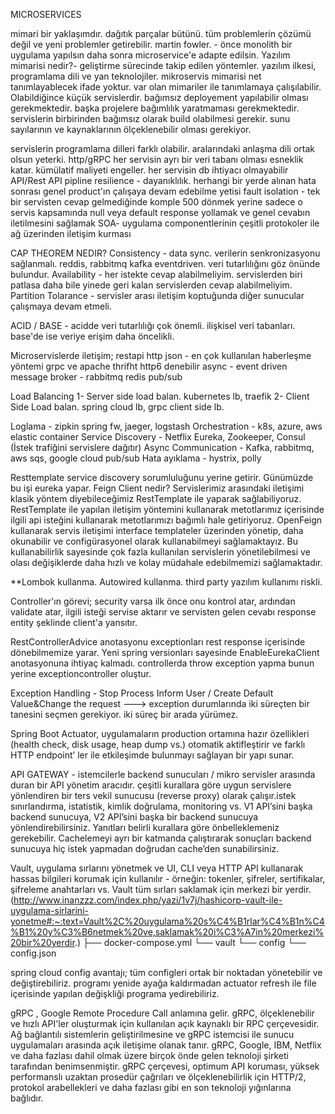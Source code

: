 MICROSERVICES

mimari bir yaklaşımdır. dağıtık parçalar bütünü. tüm problemlerin çözümü değil ve yeni problemler getirebilir.
martin fowler. - önce monolith bir uygulama yapılsın daha sonra microservice'e adapte edilsin.
Yazılım mimarisi nedir?- geliştirme sürecinde takip edilen yöntemler. yazılım ilkesi, programlama dili ve yan teknolojiler.
mikroservis mimarisi net tanımlayablecek ifade yoktur. var olan mimariler ile tanımlamaya çalışılabilir.
Olabildiğince küçük servislerdir. bağımsız deployement yapılabilir olması gerekmektedir. başka projelere bağımlılık yaratmaması gerekmektedir.
servislerin birbirinden bağımsız olarak build olabilmesi gerekir. sunu sayılarının ve kaynaklarının ölçeklenebilir olması gerekiyor.

servislerin programlama dilleri farklı olabilir. aralarındaki anlaşma dili ortak olsun yeterki. http/gRPC
her servisin ayrı bir veri tabanı olması esneklik katar. kümülatif maliyeti engeller. her servisin db ihtiyacı olmayabilir
API/Rest API
pipline
resilience - dayanıklılık. herhangi bir yerde alınan hata sonrası genel product'ın çalışaya devam edebilme yetisi
fault isolation - tek bir servisten cevap gelmediğinde komple 500 dönmek yerine sadece o servis kapsamında null veya default response yollamak ve genel cevabın iletilmesini sağlamak
SOA- uygulama componentlerinin çeşitli protokoler ile ağ üzerinden iletişim kurması

CAP THEOREM NEDIR? 
Consistency -  data sync. verilerin senkronizasyonu sağlanmalı. reddis, rabbitmq kafka eventdriven. veri tutarlılığını göz önünde bulundur.
Availability - her istekte cevap alabilmeliyim. servislerden biri patlasa daha bile yinede geri kalan servislerden cevap alabilmeliyim. 
Partition Tolarance - servisler arası iletişim koptuğunda diğer sunucular çalışmaya devam etmeli.

ACID / BASE - acidde veri tutarlılığı çok önemli. ilişkisel veri tabanları. base'de ise veriye erişim daha öncelikli.

Microservislerde iletişim;
restapi http json - en çok kullanılan haberleşme yöntemi
grpc ve apache thrifht http6 denebilir
async - event driven
message broker - rabbitmq redis pub/sub

Load Balancing
1- Server side load balan.
kubernetes lb, traefik
2- Client Side Load balan.
spring cloud lb, grpc client side lb.

Loglama - zipkin spring fw, jaeger, logstash
Orchestration - k8s, azure, aws elastic container
Service Discovery - Netflix Eureka, Zookeeper, Consul (İstek trafiğini servislere dağıtır)
Async Communication - Kafka, rabbitmq, aws sqs, google cloud pub/sub
Hata ayıklama - hystrix, polly 

Resttemplate service discovery sorumluluğunu yerine getirir. Günümüzde bu işi eureka yapar.
Feign Client nedir?
Servislerimiz arasındaki iletişimi klasik yöntem diyebileceğimiz RestTemplate ile yaparak sağlabiliyoruz. RestTemplate ile yapılan iletişim yöntemini kullanarak metotlarımız içerisinde ilgili api isteğini kullanarak metotlarımızı bağımlı hale getiriyoruz.
OpenFeign kullanarak servis iletişimi interface templateler üzerinden yönetip, daha okunabilir ve configürasyonel olarak kullanabilmeyi sağlamaktayız.
Bu kullanabilirlik sayesinde çok fazla kullanılan servislerin yönetilebilmesi ve olası değişiklerde daha hızlı ve kolay müdahale edebilmemizi sağlamaktadır.

**Lombok kullanma. Autowired kullanma. third party yazılım kullanımı riskli.

Controller'ın görevi; security varsa ilk önce onu kontrol atar, ardından validate atar, ilgili isteği servise aktarır ve servisten gelen cevabı response entity şeklinde client'a yansıtır.

RestControllerAdvice anotasyonu exceptionları rest response içerisinde dönebilmemize yarar.
Yeni spring versionları sayesinde EnableEurekaClient anotasyonuna ihtiyaç kalmadı.
controllerda throw exception yapma bunun yerine exceptioncontroller oluştur.

Exception Handling - 
Stop Process Inform User / Create Default Value&Change the request ---> exception durumlarında iki süreçten bir tanesini seçmen gerekiyor.
iki süreç bir arada yürümez.

Spring Boot Actuator, uygulamaların production ortamına hazır özellikleri (health check, disk usage, heap dump vs.) otomatik aktifleştirir ve farklı HTTP endpoint’ ler ile etkileşimde bulunmayı sağlayan bir yapı sunar.

API GATEWAY - istemcilerle backend sunucuları / mikro servisler arasında duran bir API yönetim aracıdır. çeşitli kurallara göre uygun servislere yönlendiren bir ters vekil sunucusu (reverse proxy) olarak çalışır.istek sınırlandırma, istatistik, kimlik doğrulama, monitoring vs. V1 API’sini başka backend sunucuya, V2 API’sini başka bir backend sunucuya yönlendirebilirsiniz. Yanıtları belirli kurallara göre önbelleklemeniz gerekebilir. Cachelemeyi ayrı bir katmanda çalıştırarak sonuçları backend sunucuya hiç istek yapmadan doğrudan cache’den sunabilirsiniz.

Vault, uygulama sırlarını yönetmek ve UI, CLI veya HTTP API kullanarak hassas bilgileri korumak için kullanılır - örneğin: tokenler, şifreler, sertifikalar, şifreleme anahtarları vs. Vault tüm sırları saklamak için merkezi bir yerdir. (http://www.inanzzz.com/index.php/yazi/1v7j/hashicorp-vault-ile-uygulama-sirlarini-yonetme#:~:text=Vault%2C%20uygulama%20s%C4%B1rlar%C4%B1n%C4%B1%20y%C3%B6netmek%20ve,saklamak%20i%C3%A7in%20merkezi%20bir%20yerdir.)
├── docker-compose.yml
└── vault
    └── config
        └── config.json
        
spring cloud config avantajı; tüm configleri ortak bir noktadan yönetebilir ve değiştirebiliriz. programı yenide ayağa kaldırmadan actuator refresh ile file içerisinde yapılan değişkliği programa yedirebiliriz.

gRPC , Google Remote Procedure Call anlamına gelir. gRPC, ölçeklenebilir ve hızlı API'ler oluşturmak için kullanılan açık kaynaklı bir RPC çerçevesidir. Ağ bağlantılı sistemlerin geliştirilmesine ve gRPC istemcisi ile sunucu uygulamaları arasında açık iletişime olanak tanır. gRPC, Google, IBM, Netflix ve daha fazlası dahil olmak üzere birçok önde gelen teknoloji şirketi tarafından benimsenmiştir. gRPC çerçevesi, optimum API koruması, yüksek performanslı uzaktan prosedür çağrıları ve ölçeklenebilirlik için HTTP/2, protokol arabellekleri ve daha fazlası gibi en son teknoloji yığınlarına bağlıdır.
